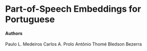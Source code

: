 # Part-of-Speech Embeddings for Portuguese
#### Authors
Paulo L. Medeiros
Carlos A. Prolo
Antônio Thomé
Bledson Bezerra
